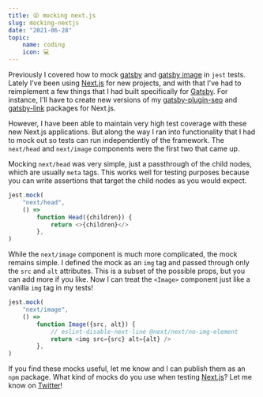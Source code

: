 ```yaml
---
title: 😜 mocking next.js
slug: mocking-nextjs
date: "2021-06-28"
topic:
    name: coding
    icon: 💻
---
```


Previously I covered how to mock [gatsby][mock-gatsby] and [gatsby image][mock-gatsby-image] in `jest` tests. Lately I've been using [Next.js][next] for new projects, and with that I've had to reimplement a few things that I had built specifically for [Gatsby][gatsby]. For instance, I'll have to create new versions of my [gatsby-plugin-seo][gatsby-plugin-seo] and [gatsby-link][gatsby-link] packages for Next.js.

However, I have been able to maintain very high test coverage with these new Next.js applications. But along the way I ran into functionality that I had to mock out so tests can run independently of the framework. The `next/head` and `next/image` components were the first two that came up.

Mocking `next/head` was very simple, just a passthrough of the child nodes, which are usually `meta` tags. This works well for testing purposes because you can write assertions that target the child nodes as you would expect.

```javascript
jest.mock(
    "next/head",
    () =>
        function Head({children}) {
            return <>{children}</>
        },
)
```

While the `next/image` component is much more complicated, the mock remains simple. I defined the mock as an `img` tag and passed through only the `src` and `alt` attributes. This is a subset of the possible props, but you can add more if you like. Now I can treat the `<Image>` component just like a vanilla `img` tag in my tests!

```javascript
jest.mock(
    "next/image",
    () =>
        function Image({src, alt}) {
            // eslint-disable-next-line @next/next/no-img-element
            return <img src={src} alt={alt} />
        },
)
```

If you find these mocks useful, let me know and I can publish them as an `npm` package. What kind of mocks do you use when testing [Next.js][next]? Let me know on [Twitter][twitter]!

[mock-gatsby]: /blog/mocking-gatsby
[mock-gatsby-image]: /blog/mocking-gatsby-image
[next]: https://nextjs.org
[gatsby]: https://gatsbyjs.com
[gatsby-plugin-seo]: https://github.com/bradgarropy/gatsby-plugin-seo
[gatsby-link]: https://github.com/bradgarropy/gatsby-link
[twitter]: https://twitter.com/bradgarropy
